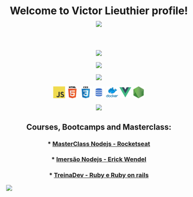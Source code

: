 <body>
 <header>
  <h1 align="middle">
   Welcome to Victor Lieuthier profile!
   <img src="https://media.giphy.com/media/hvRJCLFzcasrR4ia7z/giphy.gif" width="28">
 </h1>
 </header>
<main>
 <section>
  <p align="middle">
   <a herf="">
    <img src="https://readme-typing-svg.herokuapp.com/?%20%20%20%20center=true&width=700&lines=Hi%2C+I%27m+Victor+Lieuthier,+I+have+20+years.+;I%27m+Software+Developer+for+2+years!;Currently+studying+Back-end." />
  </a>
 </p>

 <p align="center">
  <a href="">
   <img  src="https://github-readme-streak-stats.herokuapp.com/?user=vitaopb&theme=holi-theme&hide_border=true"/>
  </a>
 </p>
 </section>
</main>
 <p align="center">
  <a herf="">
   <img src="https://readme-typing-svg.herokuapp.com?font=fira+code&color=%2336BCF7&center=true&width=700&lines=Skills+i'm+learning"/>
  </a>
 </p>
 <p align="middle">
  <img height="32" src="https://raw.githubusercontent.com/github/explore/80688e429a7d4ef2fca1e82350fe8e3517d3494d/topics/javascript/javascript.png" alt="javascript"/>
  <img height="32" src="https://raw.githubusercontent.com/github/explore/80688e429a7d4ef2fca1e82350fe8e3517d3494d/topics/html/html.png" alt="HTML5"/>
  <img height="32" src="https://raw.githubusercontent.com/github/explore/80688e429a7d4ef2fca1e82350fe8e3517d3494d/topics/css/css.png" alt="CSS3"/>
  <img height="32" src="https://raw.githubusercontent.com/github/explore/80688e429a7d4ef2fca1e82350fe8e3517d3494d/topics/sql/sql.png" alt="SQL"/>
  <img height="32" src="https://raw.githubusercontent.com/github/explore/80688e429a7d4ef2fca1e82350fe8e3517d3494d/topics/docker/docker.png" alt="docker"/>
  <img height="32" src="https://raw.githubusercontent.com/github/explore/80688e429a7d4ef2fca1e82350fe8e3517d3494d/topics/vue/vue.png" alt="vuejs"/>
  <img height="32" src="https://raw.githubusercontent.com/github/explore/80688e429a7d4ef2fca1e82350fe8e3517d3494d/topics/nodejs/nodejs.png" alt="nodejs"/>
  </p>
 <p align="middle"> 
 <a href="https://www.linkedin.com/in/victor-lieuthier-85056a212/">
  <img src="https://img.shields.io/badge/LinkedIn-0077B5?style=for-the-badge&logo=linkedin&logoColor=white" />
 </a>
</p>
<div align="center">
<h2 align="center">Courses, Bootcamps and Masterclass:</h2>
 
### * [MasterClass Nodejs - Rocketseat](https://github.com/Vitaopb/MasterClass_Exercises_Nodejs_Rocketseat)
### * [Imersão Nodejs - Erick Wendel](https://github.com/Vitaopb/imersao_node)
### * [TreinaDev - Ruby e Ruby on rails](https://github.com/Vitaopb/Treina_dev)
</div>

 
<a href="https://github.com/Vitaopb/github-readme-activity-graph"><img src="https://activity-graph.herokuapp.com/graph?username=vitaopb&bg_color=0D1117&color=5BCDEC&line=5BCDEC&point=FFFFFF&hide_border=true" /></a>
</body>
